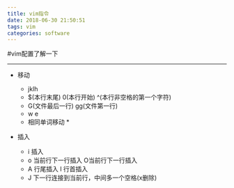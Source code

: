 ```yaml
---
title: vim指令
date: 2018-06-30 21:50:51
tags: vim
categories: software
---
```


#vim配置了解一下

---
<!-- more -->
- 移动
	* jklh
	* $(本行末尾) 0(本行开始) ^(本行非空格的第一个字符)
	* G(文件最后一行) gg(文件第一行)
	* w e
	* 相同单词移动 *
	
- 插入
	* i 插入
	* o 当前行下一行插入 O当前行下一行插入
	* A 行尾插入 I 行首插入
	* J 下一行连接到当前行，中间多一个空格(x删除)
	
